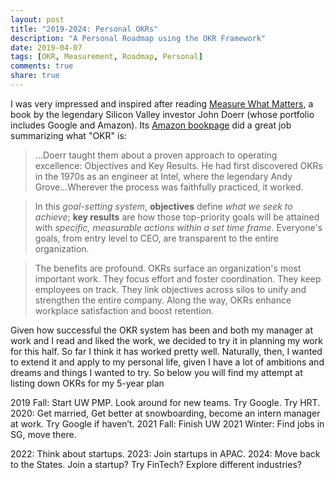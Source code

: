 ```yaml
---
layout: post
title: "2019-2024: Personal OKRs"
description: "A Personal Roadmap using the OKR Framework"
date: 2019-04-07
tags: [OKR, Measurement, Roadmap, Personal]
comments: true
share: true
---
```

I was very impressed and inspired after reading [Measure What Matters](https://www.whatmatters.com/), a book by the legendary Silicon Valley investor John Doerr (whose portfolio includes Google and Amazon). Its [Amazon bookpage](https://read.amazon.com/kp/embed?asin=B078FZ9SYB&preview=newtab&linkCode=kpe&ref_=cm_sw_r_kb_dp_hUNQCb0VCB9MP&tag=orangelamd-20) did a great job summarizing what "OKR" is: 
> ...Doerr taught them about a proven approach to operating excellence: Objectives and Key Results. He had first discovered OKRs in the 1970s as an engineer at Intel, where the legendary Andy Grove...Wherever the process was faithfully practiced, it worked.

> In this *goal-setting system*, **objectives** define *what we seek to achieve*; **key results** are how those top-priority goals will be attained with *specific, measurable actions within a set time frame*. Everyone's goals, from entry level to CEO, are transparent to the entire organization. 

> The benefits are profound. OKRs surface an organization's most important work. They focus effort and foster coordination. They keep employees on track. They link objectives across silos to unify and strengthen the entire company. Along the way, OKRs enhance workplace satisfaction and boost retention.

Given how successful the OKR system has been and both my manager at work and I read and liked the work, we decided to try it in planning my work for this half. So far I think it has worked pretty well. Naturally, then, I wanted to extend it and apply to my personal life, given I have a lot of ambitions and dreams and things I wanted to try. So below you will find my attempt at listing down OKRs for my 5-year plan

2019 Fall: Start UW PMP. Look around for new teams. Try Google. Try HRT. 
2020: Get married, Get better at snowboarding, become an intern manager at work. Try Google if haven’t. 
2021 Fall: Finish UW
2021 Winter: Find jobs in SG, move there. 

2022: Think about startups. 
2023: Join startups in APAC. 
2024: Move back to the States. Join a startup? Try FinTech? Explore different industries? 
